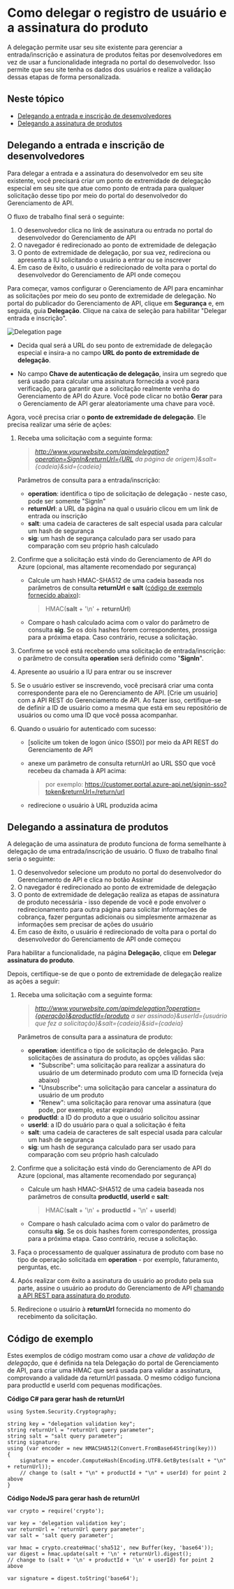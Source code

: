 <properties 
	pageTitle="Como delegar o registro de usuário e a assinatura do produto" 
	description="Saiba como delegar a assinatura de produto e registro de usuário a um terceiro no Gerenciamento de API do Azure." 
	services="api-management" 
	documentationCenter="" 
	authors="antonba" 
	manager="dwrede" 
	editor=""/>

<tags 
	ms.service="api-management" 
	ms.workload="mobile" 
	ms.tgt_pltfrm="na" 
	ms.devlang="na" 
	ms.topic="article" 
	ms.date="1/14/2015" 
	ms.author="antonba"/>

# Como delegar o registro de usuário e a assinatura do produto

A delegação permite usar seu site existente para gerenciar a entrada/inscrição e assinatura de produtos feitas por desenvolvedores em vez de usar a funcionalidade integrada no portal do desenvolvedor. Isso permite que seu site tenha os dados dos usuários e realize a validação dessas etapas de forma personalizada.


## Neste tópico

-   [Delegando a entrada e inscrição de desenvolvedores][]
-   [Delegando a assinatura de produtos][]

## <a name="delegate-signin-up"> </a>Delegando a entrada e inscrição de desenvolvedores

Para delegar a entrada e a assinatura do desenvolvedor em seu site existente, você precisará criar um ponto de extremidade de delegação especial em seu site que atue como ponto de entrada para qualquer solicitação desse tipo por meio do portal do desenvolvedor do Gerenciamento de API.

O fluxo de trabalho final será o seguinte:

1. O desenvolvedor clica no link de assinatura ou entrada no portal do desenvolvedor do Gerenciamento de API
2. O navegador é redirecionado ao ponto de extremidade de delegação
3. O ponto de extremidade de delegação, por sua vez, redireciona ou apresenta a IU solicitando o usuário a entrar ou se inscrever
4. Em caso de êxito, o usuário é redirecionado de volta para o portal do desenvolvedor do Gerenciamento de API onde começou


Para começar, vamos configurar o Gerenciamento de API para encaminhar as solicitações por meio do seu ponto de extremidade de delegação. No portal do publicador do Gerenciamento de API, clique em **Segurança** e, em seguida, guia **Delegação**. Clique na caixa de seleção para habilitar "Delegar entrada e inscrição".

![Delegation page][api-management-delegation-signin-up]

* Decida qual será a URL do seu ponto de extremidade de delegação especial e insira-a no campo **URL do ponto de extremidade de delegação**. 

* No campo **Chave de autenticação de delegação**, insira um segredo que será usado para calcular uma assinatura fornecida a você para verificação, para garantir que a solicitação realmente venha do Gerenciamento de API do Azure. Você pode clicar no botão **Gerar** para o Gerenciamento de API gerar aleatoriamente uma chave para você.

Agora, você precisa criar o **ponto de extremidade de delegação**. Ele precisa realizar uma série de ações:

1. Receba uma solicitação com a seguinte forma:

	> *http://www.yourwebsite.com/apimdelegation?operation=SignIn&returnUrl={URL da página de origem}&salt={cadeia}&sid={cadeia}*

	Parâmetros de consulta para a entrada/inscrição:
	- **operation**: identifica o tipo de solicitação de delegação - neste caso, pode ser somente "SignIn"
	- **returnUrl**: a URL da página na qual o usuário clicou em um link de entrada ou inscrição
	- **salt**: uma cadeia de caracteres de salt especial usada para calcular um hash de segurança
	- **sig**: um hash de segurança calculado para ser usado para comparação com seu próprio hash calculado

2. Confirme que a solicitação está vindo do Gerenciamento de API do Azure (opcional, mas altamente recomendado por segurança)

	* Calcule um hash HMAC-SHA512 de uma cadeia baseada nos parâmetros de consulta **returnUrl** e **salt** ([código de exemplo fornecido abaixo]):
        > HMAC(**salt** + '\n' + **returnUrl**)
		 
	* Compare o hash calculado acima com o valor do parâmetro de consulta **sig**. Se os dois hashes forem correspondentes, prossiga para a próxima etapa. Caso contrário, recuse a solicitação.

2. Confirme se você está recebendo uma solicitação de entrada/inscrição: o parâmetro de consulta **operation** será definido como "**SignIn**".

3. Apresente ao usuário a IU para entrar ou se inscrever

4. Se o usuário estiver se inscrevendo, você precisará criar uma conta correspondente para ele no Gerenciamento de API. [Crie um usuário] com a API REST do Gerenciamento de API. Ao fazer isso, certifique-se de definir a ID de usuário como a mesma que está em seu repositório de usuários ou como uma ID que você possa acompanhar.

5. Quando o usuário for autenticado com sucesso:

	* [solicite um token de logon único (SSO)] por meio da API REST do Gerenciamento de API

	* anexe um parâmetro de consulta returnUrl ao URL SSO que você recebeu da chamada à API acima:
		> por exemplo: https://customer.portal.azure-api.net/signin-sso?token&returnUrl=/return/url 

	* redirecione o usuário à URL produzida acima


## <a name="delegate-product-subscription"> </a>Delegando a assinatura de produtos

A delegação de uma assinatura de produto funciona de forma semelhante à delegação de uma entrada/inscrição de usuário. O fluxo de trabalho final seria o seguinte:

1. O desenvolvedor selecione um produto no portal do desenvolvedor do Gerenciamento de API e clica no botão Assinar
2. O navegador é redirecionado ao ponto de extremidade de delegação
3. O ponto de extremidade de delegação realiza as etapas de assinatura de produto necessária - isso depende de você e pode envolver o redirecionamento para outra página para solicitar informações de cobrança, fazer perguntas adicionais ou simplesmente armazenar as informações sem precisar de ações do usuário
4. Em caso de êxito, o usuário é redirecionado de volta para o portal do desenvolvedor do Gerenciamento de API onde começou

Para habilitar a funcionalidade, na página **Delegação**, clique em **Delegar assinatura do produto**.

Depois, certifique-se de que o ponto de extremidade de delegação realize as ações a seguir:


1. Receba uma solicitação com a seguinte forma:

	> *http://www.yourwebsite.com/apimdelegation?operation={operação}&productId={produto a ser assinado}&userId={usuário que fez a solicitação}&salt={cadeia}&sid={cadeia}*

	Parâmetros de consulta para a assinatura de produto:
	- **operation**: identifica o tipo de solicitação de delegação. Para solicitações de assinatura do produto, as opções válidas são:
		- "Subscribe": uma solicitação para realizar a assinatura do usuário de um determinado produto com uma ID fornecida (veja abaixo)
		- "Unsubscribe": uma solicitação para cancelar a assinatura do usuário de um produto
		- "Renew": uma solicitação para renovar uma assinatura (que pode, por exemplo, estar expirando)
	- **productId**: a ID do produto a que o usuário solicitou assinar
	- **userId**: a ID do usuário para o qual a solicitação é feita
	- **salt**: uma cadeia de caracteres de salt especial usada para calcular um hash de segurança
	- **sig**: um hash de segurança calculado para ser usado para comparação com seu próprio hash calculado


2. Confirme que a solicitação está vindo do Gerenciamento de API do Azure (opcional, mas altamente recomendado por segurança)

	* Calcule um hash HMAC-SHA512 de uma cadeia baseada nos parâmetros de consulta **productId**, **userId** e **salt**:
		> HMAC(**salt** + '\n' + **productId** + '\n' + **userId**)
		 
	* Compare o hash calculado acima com o valor do parâmetro de consulta **sig**. Se os dois hashes forem correspondentes, prossiga para a próxima etapa. Caso contrário, recuse a solicitação.
	
3. Faça o processamento de qualquer assinatura de produto com base no tipo de operação solicitada em **operation** - por exemplo, faturamento, perguntas, etc.

4. Após realizar com êxito a assinatura do usuário ao produto pela sua parte, assine o usuário ao produto do Gerenciamento de API [chamando a API REST para assinatura do produto].

5. Redirecione o usuário à **returnUrl** fornecida no momento do recebimento da solicitação.

## <a name="delegate-example-code"> </a> Código de exemplo ##

Estes exemplos de código mostram como usar a *chave de validação de delegação*, que é definida na tela Delegação do portal de Gerenciamento de API, para criar uma HMAC que será usada para validar a assinatura, comprovando a validade da returnUrl passada. O mesmo código funciona para productId e userId com pequenas modificações.

**Código C# para gerar hash de returnUrl**

	using System.Security.Cryptography;

	string key = "delegation validation key";
	string returnUrl = "returnUrl query parameter";
	string salt = "salt query parameter";
	string signature;
	using (var encoder = new HMACSHA512(Convert.FromBase64String(key)))
	{
		signature = encoder.ComputeHash(Encoding.UTF8.GetBytes(salt + "\n" + returnUrl));
		// change to (salt + "\n" + productId + "\n" + userId) for point 2 above
	}

**Código NodeJS para gerar hash de returnUrl**

	var crypto = require('crypto');
	
	var key = 'delegation validation key'; 
	var returnUrl = 'returnUrl query parameter';
	var salt = 'salt query parameter';
	
	var hmac = crypto.createHmac('sha512', new Buffer(key, 'base64'));
	var digest = hmac.update(salt + '\n' + returnUrl).digest();
	// change to (salt + '\n' + productId + '\n' + userId) for point 2 above
	
	var signature = digest.toString('base64');

[Delegando a entrada e inscrição de desenvolvedores]: #delegate-signin-up
[Delegando a assinatura de produtos]: #delegate-product-subscription
[solicitar um token de logon único (SSO)]: http://go.microsoft.com/fwlink/?LinkId=507409
[criar um usuário]: http://go.microsoft.com/fwlink/?LinkId=507655#CreateUser
[chamando a API REST para assinatura do produto]: http://go.microsoft.com/fwlink/?LinkId=507655#SSO
[Próximas etapas]: #next-steps
[código de exemplo fornecido abaixo]: #delegate-example-code

[api-management-delegation-signin-up]: ./media/api-management-howto-setup-delegation/api-management-delegation-signin-up.png

<!--HONumber=46--> 
 